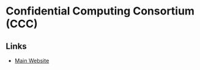# Confidential Computing Consortium (CCC)

## Links

- [Main Website](https://confidentialcomputing.io)
